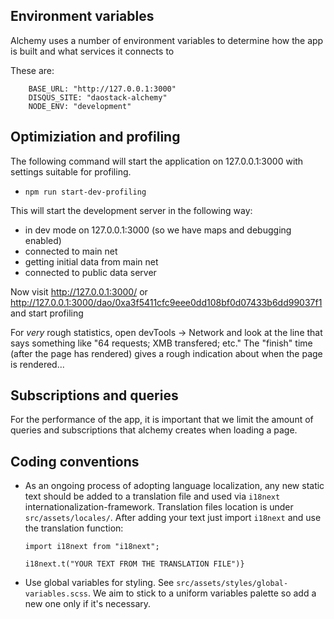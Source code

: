 ## Environment variables

Alchemy uses a number of environment variables to determine how the app is built and what services it connects to

These are:
```
    BASE_URL: "http://127.0.0.1:3000"
    DISQUS_SITE: "daostack-alchemy"
    NODE_ENV: "development"
```


## Optimiziation and profiling

The following command will start the application on 127.0.0.1:3000 with settings suitable for profiling.

* `npm run start-dev-profiling`

This will start the development server in the following way:
  - in dev mode on 127.0.0.1:3000 (so we have maps and debugging enabled)
  - connected to main net
  - getting initial data from main net
  - connected to public data server

Now visit http://127.0.0.1:3000/ or http://127.0.0.1:3000/dao/0xa3f5411cfc9eee0dd108bf0d07433b6dd99037f1 and start profiling

For _very_ rough statistics, open devTools -> Network and look at the line that says something like "64 requests; XMB transfered; etc." The "finish" time (after the page has rendered) gives a rough indication about when the page is rendered...


## Subscriptions and queries

For the performance of the app, it is important that we limit the amount of queries and subscriptions that alchemy creates when loading a page.

## Coding conventions

- As an ongoing process of adopting language localization, any new static text should be added to a translation file and used via `i18next` internationalization-framework.
Translation files location is under `src/assets/locales/`. After adding your text just import `i18next` and use the translation function:

  ```
  import i18next from "i18next";

  i18next.t("YOUR TEXT FROM THE TRANSLATION FILE")}
  ```

- Use global variables for styling. See `src/assets/styles/global-variables.scss`.
We aim to stick to a uniform variables palette so add a new one only if it's necessary.